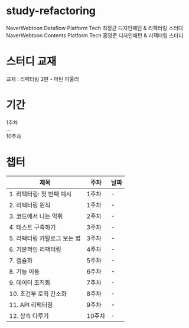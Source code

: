 # study-refactoring

NaverWebtoon Dataflow Platform Tech 최정균 디자인패턴 & 리팩터링 스터디  
NaverWebtoon Contents Platform Tech 홍영준 디자인패턴 & 리팩터링 스터디

# 스터디 교재
교재 : 리팩터링 2판 - 마틴 파울러

# 기간
1주차  
...  
10주차  

# 챕터
|제목|주차|날짜|
|---|---|---|
|1. 리팩터링: 첫 번째 예시|1주차|-|
|2. 리팩터링 원칙|1주차|-|
|3. 코드에서 나는 악취|2주차|-|
|4. 테스트 구축하기|3주차|-|
|5. 리팩터링 카탈로그 보는 법|3주차|-|
|6. 기본적인 리팩터링|4주차|-|
|7. 캡슐화|5주차|-|
|8. 기능 이동|6주차|-|
|9. 데이터 조직화|7주차|-|
|10. 조건부 로직 간소화|8주차|-|
|11. API 리팩터링|9주차|-|
|12. 상속 다루기|10주차|-|
